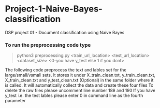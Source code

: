 # Project-1-Naive-Bayes-classification
DSP project 01 - Document classification using Naive Bayes

### To run the preprocessing code type
 > python3 preprocessing.py <train_url_location> <test_url_location> <dataset_size> <0-you have y_test else 1 if you dont>

The following code preprocess the text and lables set for the large/small/vsmall sets. 
It stores it under X_train_clean.txt, y_train_clean.txt, X_train_clean.txt and y_test_clean.txt (Optional)
in the same folder where it is called. It will automatically collect the data and create these four files
To delete the raw files please uncomment line number 189 and 190
If you have y_test i.e. the test lables please enter 0 in command line as the fourth parameter